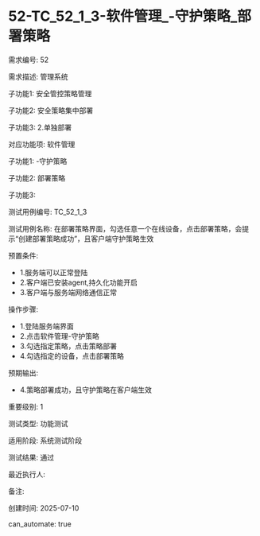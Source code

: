 # 52-TC_52_1_3-软件管理_-守护策略_部署策略

需求编号: 52

需求描述: 管理系统

子功能1: 安全管控策略管理

子功能2: 安全策略集中部署

子功能3: 2.单独部署


对应功能项: 软件管理

子功能1: -守护策略

子功能2: 部署策略

子功能3: 


测试用例编号: TC_52_1_3

测试用例名称: 在部署策略界面，勾选任意一个在线设备，点击部署策略，会提示“创建部署策略成功”，且客户端守护策略生效

预置条件:
- 1.服务端可以正常登陆
- 2.客户端已安装agent,持久化功能开启
- 3.客户端与服务端网络通信正常

操作步骤:
- 1.登陆服务端界面
- 2.点击软件管理-守护策略
- 3.勾选指定策略，点击策略部署
- 4.勾选指定的设备，点击部署策略

预期输出:
- 4.策略部署成功，且守护策略在客户端生效

重要级别: 1

测试类型: 功能测试

适用阶段: 系统测试阶段

测试结果: 通过

最近执行人: 

备注: 

创建时间: 2025-07-10

can_automate: true
